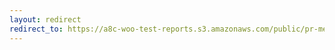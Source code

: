```yaml
---
layout: redirect
redirect_to: https://a8c-woo-test-reports.s3.amazonaws.com/public/pr-merge/37790/e2e/index.html
---
```

